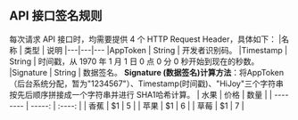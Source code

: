 ## API 接口签名规则
每次请求 API 接口时，均需要提供 4 个 HTTP Request Header，具体如下：
|名称 | 类型 | 说明
|---|---|---
|AppToken | String | 开发者识别码。
|Timestamp | String | 时间戳，从 1970 年 1 月 1 日 0 点 0 分 0 秒开始到现在的秒数。
|Signature | String | 数据签名。
**Signature (数据签名)计算方法**：将AppToken（后台系统分配，暂为"1234567"）、Timestamp(时间戳)、"HiJoy"三个字符串按先后顺序拼接成一个字符串并进行 SHA1哈希计算。
| 水果        | 价格    |  数量  |
| --------   | -----:   | :----: |
| 香蕉        | $1      |   5    |
| 苹果        | $1      |   6    |
| 草莓        | $1      |   7    |